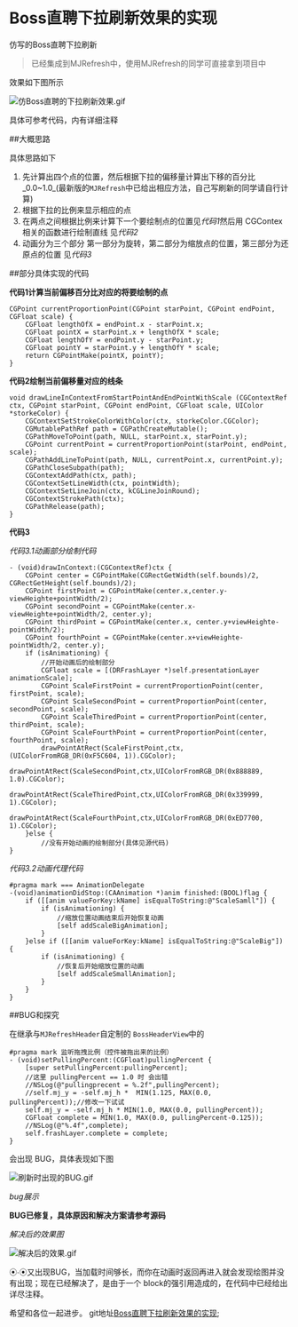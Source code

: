 # Boss直聘下拉刷新效果的实现

仿写的Boss直聘下拉刷新

>已经集成到MJRefresh中，使用MJRefresh的同学可直接拿到项目中

效果如下图所示

![仿Boss直聘的下拉刷新效果.gif](https://ooo.0o0.ooo/2016/03/21/56f0b0eb429ff.gif)


具体可参考代码，内有详细注释

##大概思路

具体思路如下

1.  先计算出四个点的位置，然后根据下拉的偏移量计算出下移的百分比_0.0~1.0_(最新版的`MJRefresh`中已给出相应方法，自己写刷新的同学请自行计算)
2.  根据下拉的比例来显示相应的点
3.  在两点之间根据比例来计算下一个要绘制点的位置见*代码1*然后用 CGContex 相关的函数进行绘制直线 见*代码2*
4.  动画分为三个部分 第一部分为旋转，第二部分为缩放点的位置，第三部分为还原点的位置 见*代码3*

##部分具体实现的代码

**代码1计算当前偏移百分比对应的将要绘制的点**

```
CGPoint currentProportionPoint(CGPoint starPoint, CGPoint endPoint, CGFloat scale) {
    CGFloat lengthOfX = endPoint.x - starPoint.x;
    CGFloat pointX = starPoint.x + lengthOfX * scale;
    CGFloat lengthOfY = endPoint.y - starPoint.y;
    CGFloat pointY = starPoint.y + lengthOfY * scale;
    return CGPointMake(pointX, pointY);
}

```

**代码2绘制当前偏移量对应的线条**

```
void drawLineInContextFromStartPointAndEndPointWithScale (CGContextRef ctx, CGPoint starPoint, CGPoint endPoint, CGFloat scale, UIColor *storkeColor) {
    CGContextSetStrokeColorWithColor(ctx, storkeColor.CGColor);
    CGMutablePathRef path = CGPathCreateMutable();
    CGPathMoveToPoint(path, NULL, starPoint.x, starPoint.y);
    CGPoint currentPoint = currentProportionPoint(starPoint, endPoint, scale);
    CGPathAddLineToPoint(path, NULL, currentPoint.x, currentPoint.y);
    CGPathCloseSubpath(path);
    CGContextAddPath(ctx, path);
    CGContextSetLineWidth(ctx, pointWidth);
    CGContextSetLineJoin(ctx, kCGLineJoinRound);
    CGContextStrokePath(ctx);
    CGPathRelease(path);
}
```

**代码3**

*代码3.1动画部分绘制代码*

```
- (void)drawInContext:(CGContextRef)ctx {
    CGPoint center = CGPointMake(CGRectGetWidth(self.bounds)/2, CGRectGetHeight(self.bounds)/2);
    CGPoint firstPoint = CGPointMake(center.x,center.y-viewHeighte+pointWidth/2);
    CGPoint secondPoint = CGPointMake(center.x-viewHeighte+pointWidth/2, center.y);
    CGPoint thirdPoint = CGPointMake(center.x, center.y+viewHeighte-pointWidth/2);
    CGPoint fourthPoint = CGPointMake(center.x+viewHeighte-pointWidth/2, center.y);
    if (isAnimationing) {
    	//开始动画后的绘制部分
        CGFloat scale = [(DRFrashLayer *)self.presentationLayer animationScale];
        CGPoint ScaleFirstPoint = currentProportionPoint(center, firstPoint, scale);
        CGPoint ScaleSecondPoint = currentProportionPoint(center, secondPoint, scale);
        CGPoint ScaleThiredPoint = currentProportionPoint(center, thirdPoint, scale);
        CGPoint ScaleFourthPoint = currentProportionPoint(center, fourthPoint, scale);
        drawPointAtRect(ScaleFirstPoint,ctx,(UIColorFromRGB_DR(0xF5C604, 1)).CGColor);
        drawPointAtRect(ScaleSecondPoint,ctx,UIColorFromRGB_DR(0x888889, 1.0).CGColor);
        drawPointAtRect(ScaleThiredPoint,ctx,UIColorFromRGB_DR(0x339999, 1).CGColor);
        drawPointAtRect(ScaleFourthPoint,ctx,UIColorFromRGB_DR(0xED7700, 1).CGColor);
    }else {
        //没有开始动画的绘制部分(具体见源代码)
}
```
*代码3.2动画代理代码*

```
#pragma mark === AnimationDelegate
-(void)animationDidStop:(CAAnimation *)anim finished:(BOOL)flag {
    if ([[anim valueForKey:kName] isEqualToString:@"ScaleSamll"]) {
        if (isAnimationing) {
        	//缩放位置动画结束后开始恢复动画
            [self addScaleBigAnimation];
        }
    }else if ([[anim valueForKey:kName] isEqualToString:@"ScaleBig"]) {
        if (isAnimationing) {
        	//恢复后开始缩放位置的动画
            [self addScaleSmallAnimation];
        }
    }
}
```

##BUG和探究

在继承与`MJRefreshHeader`自定制的 `BossHeaderView`中的

```
#pragma mark 监听拖拽比例（控件被拖出来的比例）
- (void)setPullingPercent:(CGFloat)pullingPercent {
    [super setPullingPercent:pullingPercent];
    //这里 pullingPercent == 1.0 时 会出错 
    //NSLog(@"pullingprecent = %.2f",pullingPercent);
    //self.mj_y = -self.mj_h *  MIN(1.125, MAX(0.0, pullingPercent));//修改一下试试
    self.mj_y = -self.mj_h * MIN(1.0, MAX(0.0, pullingPercent));
    CGFloat complete = MIN(1.0, MAX(0.0, pullingPercent-0.125));
    //NSLog(@"%.4f",complete);
    self.frashLayer.complete = complete;
}
```

会出现 BUG，具体表现如下图

![刷新时出现的BUG.gif](https://ooo.0o0.ooo/2016/03/22/56f1490fe9207.gif)

*bug展示*


**BUG已修复，具体原因和解决方案请参考源码**

*解决后的效果图*

![解决后的效果.gif](https://ooo.0o0.ooo/2016/03/22/56f151c1e2552.gif)

⦿∙⦿又出现BUG，当加载时间够长，而你在动画时返回再进入就会发现绘图并没有出现；现在已经解决了，是由于一个 block的强引用造成的，在代码中已经给出详尽注释。

希望和各位一起进步。 git地址[Boss直聘下拉刷新效果的实现](https://github.com/gitKun/-Boss-);
